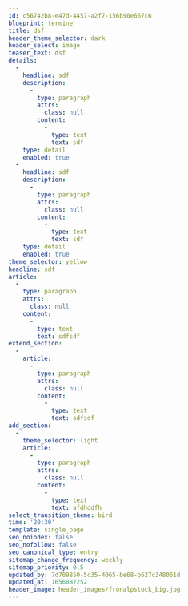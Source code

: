 ```yaml
---
id: c56742b8-e47d-4457-a2f7-156b90e667c6
blueprint: termine
title: dsf
header_theme_selector: dark
header_select: image
teaser_text: dsf
details:
  -
    headline: sdf
    description:
      -
        type: paragraph
        attrs:
          class: null
        content:
          -
            type: text
            text: sdf
    type: detail
    enabled: true
  -
    headline: sdf
    description:
      -
        type: paragraph
        attrs:
          class: null
        content:
          -
            type: text
            text: sdf
    type: detail
    enabled: true
theme_selector: yellow
headline: sdf
article:
  -
    type: paragraph
    attrs:
      class: null
    content:
      -
        type: text
        text: sdfsdf
extend_section:
  -
    article:
      -
        type: paragraph
        attrs:
          class: null
        content:
          -
            type: text
            text: sdfsdf
add_section:
  -
    theme_selector: light
    article:
      -
        type: paragraph
        attrs:
          class: null
        content:
          -
            type: text
            text: afdhddfh
select_transition_theme: bird
time: '20:30'
template: single_page
seo_noindex: false
seo_nofollow: false
seo_canonical_type: entry
sitemap_change_frequency: weekly
sitemap_priority: 0.5
updated_by: 7d709850-5c35-4065-be68-b627c348051d
updated_at: 1656087252
header_image: header_images/fronalpstock_big.jpg
---
```


